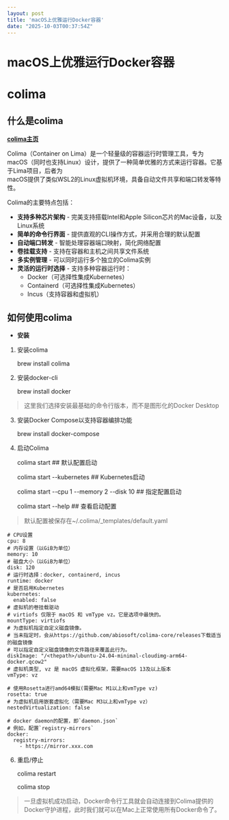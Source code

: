 ```yaml
---
layout: post
title: 'macOS上优雅运行Docker容器'
date: "2025-10-03T00:37:54Z"
---
```

macOS上优雅运行Docker容器
==================

colima
======

什么是colima
---------

[**colima主页**](https://github.com/abiosoft/colima)

Colima（Container on Lima）是一个轻量级的容器运行时管理工具，专为macOS（同时也支持Linux）设计，提供了一种简单优雅的方式来运行容器。它基于Lima项目，后者为  
macOS提供了类似WSL2的Linux虚拟机环境，具备自动文件共享和端口转发等特性。

Colima的主要特点包括：

*   **支持多种芯片架构** - 完美支持搭载Intel和Apple Silicon芯片的Mac设备，以及Linux系统
*   **简单的命令行界面** - 提供直观的CLI操作方式，并采用合理的默认配置
*   **自动端口转发** - 智能处理容器端口映射，简化网络配置
*   **卷挂载支持** - 支持在容器和主机之间共享文件系统
*   **多实例管理** - 可以同时运行多个独立的Colima实例
*   **灵活的运行时选择** - 支持多种容器运行时：
    *   Docker（可选择性集成Kubernetes）
    *   Containerd（可选择性集成Kubernetes）
    *   Incus（支持容器和虚拟机）

如何使用colima
----------

*   **安装**

1.  安装colima

    brew install colima
    

2.  安装docker-cli

    brew install docker
    

> 这里我们选择安装最基础的命令行版本，而不是图形化的Docker Desktop

3.  安装Docker Compose以支持容器编排功能

    brew install docker-compose
    

4.  启动Colima

    colima start   ## 默认配置启动
    
    colima start --kubernetes       ## Kubernetes启动
    
    colima start --cpu 1 --memory 2 --disk 10   ## 指定配置启动
    
    colima start --help ## 查看启动配置
    

> 默认配置被保存在~/.colima/\_templates/default.yaml

    # CPU设置
    cpu: 8
    # 内存设置（以GiB为单位）
    memory: 10
    # 磁盘大小（以GiB为单位）
    disk: 120
    # 运行时选择：docker, containerd, incus
    runtime: docker
    # 是否启用Kubernetes
    kubernetes:
      enabled: false
    # 虚拟机的卷挂载驱动
    # virtiofs 仅限于 macOS 和 vmType vz。它是选项中最快的。
    mountType: virtiofs
    # 为虚拟机指定自定义磁盘镜像。
    # 当未指定时，会从https://github.com/abiosoft/colima-core/releases下载适当的磁盘镜像
    # 可以指定自定义磁盘镜像的文件路径来覆盖此行为。
    diskImage: "/<thepath>/ubuntu-24.04-minimal-cloudimg-arm64-docker.qcow2"
    # 虚拟机类型, vz 是 macOS 虚拟化框架，需要macOS 13及以上版本
    vmType: vz
    
    # 使用Rosetta进行amd64模拟(需要Mac M1以上和vmType vz)
    rosetta: true
    # 为虚拟机启用嵌套虚拟化（需要Mac M3以上和vmType vz）
    nestedVirtualization: false
    
    # docker daemon的配置，即`daemon.json`
    # 例如，配置`registry-mirrors`
    docker:
      registry-mirrors: 
        - https://mirror.xxx.com
    

6.  重启/停止

    colima restart
    
    colima stop
    

> 一旦虚拟机成功启动，Docker命令行工具就会自动连接到Colima提供的Docker守护进程，此时我们就可以在Mac上正常使用所有Docker命令了。